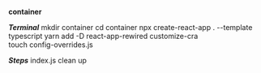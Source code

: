 **container**

***Terminal***
mkdir container
cd container
npx create-react-app . --template typescript
yarn add -D  react-app-rewired customize-cra   
touch config-overrides.js


***Steps***
index.js clean up
